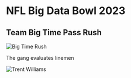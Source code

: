 # NFL Big Data Bowl 2023

## Team Big Time Pass Rush

![Big Time Rush](https://media.tenor.com/zAHybP22DBAAAAAC/big-time-rush.gif)

The gang evaluates linemen

![Trent Williams](https://c.tenor.com/qJMDjq64JiMAAAAC/trent-williams-49ers.gif)
